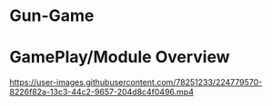 # Gun-Game
# GamePlay/Module Overview

https://user-images.githubusercontent.com/78251233/224779570-8226f82a-13c3-44c2-9657-204d8c4f0496.mp4
